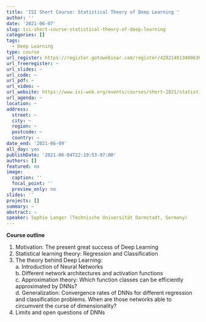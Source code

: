 ```yaml
---
title: 'ISI Short Course: Statistical Theory of Deep Learning '
author: ''
date: '2021-06-07'
slug: isi-short-course-statistical-theory-of-deep-learning
categories: []
tags:
  - Deep Learning
type: course
url_register: https://register.gotowebinar.com/register/428214013400636688
url_freeregister: ~
url_slides: ~
url_code: ~
url_pdf: ~
url_video: ~
url_website: https://www.isi-web.org/events/courses/short-2021/statistical-theory-of-deep-learning
url_agenda: ~
location: ~
address:
  street: ~
  city: ~
  region: ~
  postcode: ~
  country: ~
date_end: '2021-06-09'
all_day: yes
publishDate: '2021-06-04T22:19:53-07:00'
authors: []
featured: no
image:
  caption: ''
  focal_point: ''
  preview_only: no
slides: ''
projects: []
summary: ~
abstract: ~
speaker: Sophie Langer (Technische Universität Darmstadt, Germany)
---
```

<!--more-->
**Course outline**  
1. Motivation: The present great success of Deep Learning  
2. Statistical learning theory: Regression and Classification  
3. The theory behind Deep Learning:  
a. Introduction of Neural Networks  
b. Different network architectures and activation functions  
c. Approximation theory: Which function classes can be efficiently   approximated by DNNs?  
d. Generalization: Convergence rates of DNNs for different regression and classification problems. When are those networks able to circumvent the curse of dimensionality?  
4. Limits and open questions of DNNs  